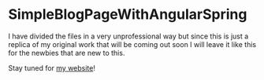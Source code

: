 # SimpleBlogPageWithAngularSpring
I have divided the files in a very unprofessional way but since this is just a replica of my original work that will be coming out soon I will leave it like this for the newbies that are new to this. 

Stay tuned for [my website](https://omerfarukmerey.com/)!
